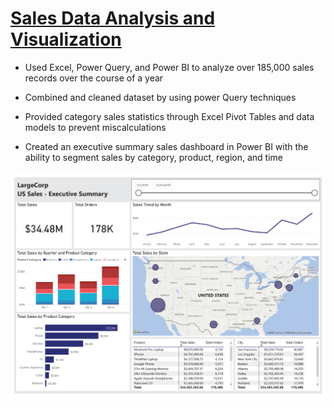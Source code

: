 # [Sales Data Analysis and Visualization](https://github.com/choang-code/sales-analysis)

* Used Excel, Power Query, and Power BI to analyze over 185,000 sales records over the course of a year

* Combined and cleaned dataset by using power Query techniques

* Provided category sales statistics through Excel Pivot Tables and data models to prevent miscalculations

* Created an executive summary sales dashboard in Power BI with the ability to segment sales by category, product, region, and time

<p align="center">
  <img src="images/Chuong_SalesDashboard_Portfolio.jpg" />
</p>
